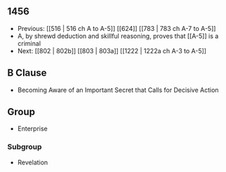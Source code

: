 ## 1456
- Previous: [[516 | 516 ch A to A-5]] [[624]] [[783 | 783 ch A-7 to A-5]] 
- A, by shrewd deduction and skillful reasoning, proves that [[A-5]] is a criminal
- Next: [[802 | 802b]] [[803 | 803a]] [[1222 | 1222a ch A-3 to A-5]] 

## B Clause
- Becoming Aware of an Important Secret that Calls for Decisive Action

## Group
- Enterprise

### Subgroup
- Revelation

